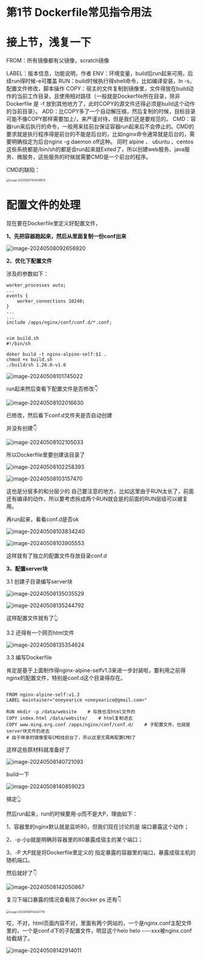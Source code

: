 # 第1节 Dockerfile常见指令用法



# 接上节，浅复一下

FROM：所有镜像都有父镜像，scratch镜像

LABEL：版本信息，功能说明，作者
ENV：环境变量，build后run起来可用，后续run得时候-e可覆盖
RUN：build时候执行得shell命令，比如编译安装，ln -s，配置文件修改，脚本操作
COPY：宿主的文件复制到镜像里，文件得放在build动作的当前工作目录，且使用相对路径（一般就是Dockerfile所在目录，除非Dockerfile 是 -f 放到其他地方了，此时COPY的源文件还得必须是build这个动作的当前目录）。
ADD：比COPY多了一个自动解压缩，然后复制的时候，目标目录可能不像COPY那样需要加上/，来严谨对待，但是我们还是要规范的。
CMD：容器run来后执行的命令，一般用来挂前台保证容器run起来后不会停止的。CMD的要求就是执行程序得是前台的不能是后台的，比如nginx命令通常就是后台的，需要明确指定为后台nginx -g daemon off这种。  同时  alpine  、 ubuntu 、centos 这些系统都是/bin/sh的都是会run起来就Exited了，所以创建web服务、java服务、微服务，这些服务的时候就需要CMD是一个前台的程序。



CMD的缺陷：

<img src="1-Dockerfile常见指令用法.assets/image-20240507183439929.png" alt="image-20240507183439929" style="zoom:50%;" />









# 配置文件的处理

现在要在Dockerfile里定义好配置文件，



**1、先把容器跑起来，然后从里面复制一份conf出来**

![image-20240508092656920](1-Dockerfile常见指令用法.assets/image-20240508092656920.png)



**2、优化下配置文件**

涉及的参数如下：

```shell
worker_processes auto;
...
events {
	worker_connections 10240;
}
...
...
include /apps/nginx/conf/conf.d/*.conf;


```

```shell
vim build.sh
#!/bin/sh

doker build -t nginx-alpine-self:$1 .
chmod +x build.sh
./build/sh 1.26.0-v1.0

```



![image-20240508101745022](1-Dockerfile常见指令用法.assets/image-20240508101745022.png)



run起来然后查看下配置文件是否修改👇

![image-20240508102016630](1-Dockerfile常见指令用法.assets/image-20240508102016630.png)

已修改，然后看下conf.d文件夹是否自动创建

并没有创建👇

![image-20240508102105033](1-Dockerfile常见指令用法.assets/image-20240508102105033.png)

所以Dockerfile里要创建该目录了

![image-20240508102258393](1-Dockerfile常见指令用法.assets/image-20240508102258393.png)



![image-20240508103157470](1-Dockerfile常见指令用法.assets/image-20240508103157470.png)

这也是分层多的和分层少的 自己要注意的地方，比如这里由于RUN太长了，前面还有编译的动作，所以要考虑拆成两个RUN就会是的前面的RUN层级可以被复用。



再run起来，看看conf.d是否ok

![image-20240508103834240](1-Dockerfile常见指令用法.assets/image-20240508103834240.png)



![image-20240508103905553](1-Dockerfile常见指令用法.assets/image-20240508103905553.png)



这样就有了独立的配置文件存放目录conf.d



**3、配置server块**

3.1 创建子目录编写server块

![image-20240508135035529](1-Dockerfile常见指令用法.assets/image-20240508135035529.png)

![image-20240508135244792](1-Dockerfile常见指令用法.assets/image-20240508135244792.png)

这样配置文件就有了👆

3.2 还得有一个网页html文件

![image-20240508135354624](1-Dockerfile常见指令用法.assets/image-20240508135354624.png)



3.3 编写Dockerfile

肯定是基于上面制作得nginx-alpine-selfv1.3来进一步封装啦，要利用之前得nginx的配置文件，特别是conf.d这个目录得存在。

```shell

FROM nginx-alpine-self:v1.3
LABEL maintainer="oneyearice <oneyearice@gmail.com>"

RUN mkdir -p /data/website    # 存放也没html文件的
COPY index.html /data/website/    # html复制进去
COPY www.ming.org.conf /apps/nginx/conf/conf.d/    # 子配置文件，也就是server块文件扔进去
# 由于继承的镜像里有CMD挂前台了，所以这里无需再配置CMD了
```



这样这些原材料就准备好了

![image-20240508140721093](1-Dockerfile常见指令用法.assets/image-20240508140721093.png)

build一下

![image-20240508140859023](1-Dockerfile常见指令用法.assets/image-20240508140859023.png)

搞定👆

然后run起来，run的时候要用-p而不是大P，理由如下：

1、容器里的nginx默认就是监听80，但我们现在讨论的是 端口暴露这个动作；

2、-p 小p就是明确将容器里的80暴露成宿主的某个端口；

3、-P 大P就是将Dockerfile里定义的 指定暴露的容器里的端口，暴露成宿主机的随机端口。

然后就好了👇

![image-20240508142050867](1-Dockerfile常见指令用法.assets/image-20240508142050867.png)

复习下端口暴露的情况查看除了docker ps 还有👇

<img src="1-Dockerfile常见指令用法.assets/image-20240508142427718.png" alt="image-20240508142427718" style="zoom:50%;" /> 

哎，不对，html页面内容不对，里面有两个网站的，一个是nginx.conf主配文件里的，一个是conf.d下的子配置文件，明显这个helo helo ----xxx被nginx.conf给截胡了。

![image-20240508142914011](1-Dockerfile常见指令用法.assets/image-20240508142914011.png)









